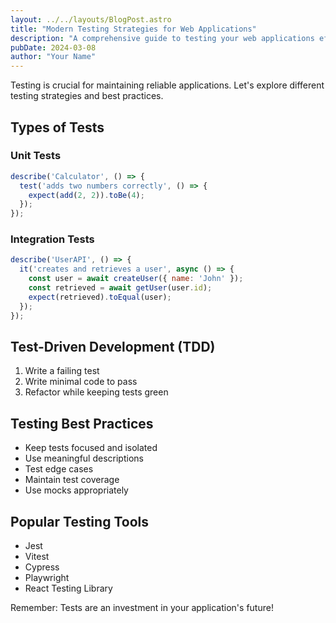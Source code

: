 ```yaml
---
layout: ../../layouts/BlogPost.astro
title: "Modern Testing Strategies for Web Applications"
description: "A comprehensive guide to testing your web applications effectively"
pubDate: 2024-03-08
author: "Your Name"
---
```


Testing is crucial for maintaining reliable applications. Let's explore different testing strategies and best practices.

## Types of Tests

### Unit Tests

```javascript
describe('Calculator', () => {
  test('adds two numbers correctly', () => {
    expect(add(2, 2)).toBe(4);
  });
});
```

### Integration Tests

```javascript
describe('UserAPI', () => {
  it('creates and retrieves a user', async () => {
    const user = await createUser({ name: 'John' });
    const retrieved = await getUser(user.id);
    expect(retrieved).toEqual(user);
  });
});
```

## Test-Driven Development (TDD)

1. Write a failing test
2. Write minimal code to pass
3. Refactor while keeping tests green

## Testing Best Practices

- Keep tests focused and isolated
- Use meaningful descriptions
- Test edge cases
- Maintain test coverage
- Use mocks appropriately

## Popular Testing Tools

- Jest
- Vitest
- Cypress
- Playwright
- React Testing Library

Remember: Tests are an investment in your application's future! 